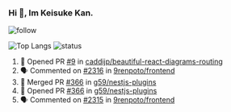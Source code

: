 ### Hi 👋, Im Keisuke Kan.

<!--
**9renpoto/9renpoto** is a ✨ _special_ ✨ repository because its `README.md` (this file) appears on your GitHub profile.

Here are some ideas to get you started:

- 🔭 I’m currently working on ...
- 🌱 I’m currently learning ...
- 👯 I’m looking to collaborate on ...
- 🤔 I’m looking for help with ...
- 💬 Ask me about ...
- 📫 How to reach me: ...
- 😄 Pronouns: ...
- ⚡ Fun fact: ...
-->

![follow](https://img.shields.io/github/followers/9renpoto?label=Follow&style=social)

![Top Langs](https://github-readme-stats.vercel.app/api/top-langs/?username=9renpoto&hide=html&layout=compact)
![status](https://github-readme-stats.vercel.app/api?username=9renpoto&show_icons=true&count_private=true&hide=issues,contribs)

<!--START_SECTION:activity-->
1. 💪 Opened PR [#9](https://github.com/caddijp/beautiful-react-diagrams-routing/pull/9) in [caddijp/beautiful-react-diagrams-routing](https://github.com/caddijp/beautiful-react-diagrams-routing)
2. 🗣 Commented on [#2316](https://github.com/9renpoto/frontend/issues/2316) in [9renpoto/frontend](https://github.com/9renpoto/frontend)
3. 🎉 Merged PR [#366](https://github.com/g59/nestjs-plugins/pull/366) in [g59/nestjs-plugins](https://github.com/g59/nestjs-plugins)
4. 💪 Opened PR [#366](https://github.com/g59/nestjs-plugins/pull/366) in [g59/nestjs-plugins](https://github.com/g59/nestjs-plugins)
5. 🗣 Commented on [#2315](https://github.com/9renpoto/frontend/issues/2315) in [9renpoto/frontend](https://github.com/9renpoto/frontend)
<!--END_SECTION:activity-->

